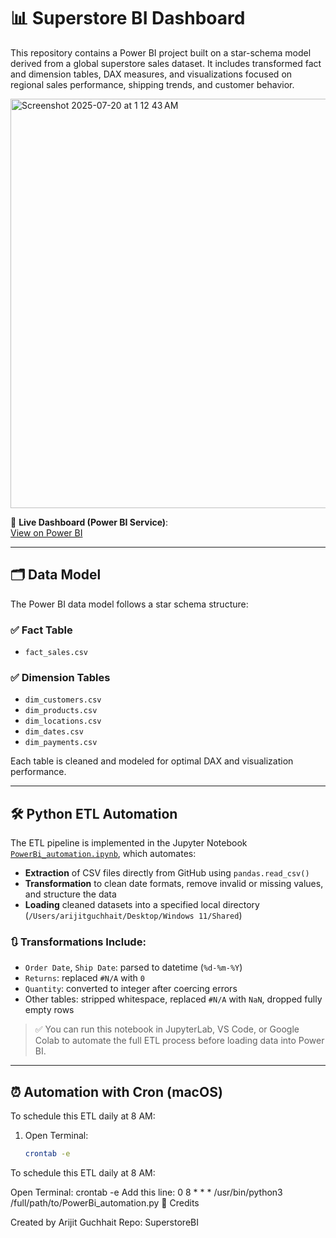 # 📊 Superstore BI Dashboard

This repository contains a Power BI project built on a star-schema model derived from a global superstore sales dataset. It includes transformed fact and dimension tables, DAX measures, and visualizations focused on regional sales performance, shipping trends, and customer behavior.

<img width="1154" height="655" alt="Screenshot 2025-07-20 at 1 12 43 AM" src="https://github.com/user-attachments/assets/9607eff7-b01f-4061-b094-4a120e20c57e" />


🔗 **Live Dashboard (Power BI Service)**:  
[View on Power BI](https://app.fabric.microsoft.com/links/sw5bBg-hlH?ctid=17dcb00c-6941-4050-b69e-bd7eb8951712&pbi_source=linkShare&bookmarkGuid=22bf2c5b-06eb-4c25-8b90-af21d9346ee5)

---

## 🗂️ Data Model

The Power BI data model follows a star schema structure:

### ✅ Fact Table
- `fact_sales.csv`

### ✅ Dimension Tables
- `dim_customers.csv`
- `dim_products.csv`
- `dim_locations.csv`
- `dim_dates.csv`
- `dim_payments.csv`

Each table is cleaned and modeled for optimal DAX and visualization performance.

---

## 🛠️ Python ETL Automation

The ETL pipeline is implemented in the Jupyter Notebook [`PowerBi_automation.ipynb`](./PowerBi_automation.ipynb), which automates:

- **Extraction** of CSV files directly from GitHub using `pandas.read_csv()`
- **Transformation** to clean date formats, remove invalid or missing values, and structure the data
- **Loading** cleaned datasets into a specified local directory (`/Users/arijitguchhait/Desktop/Windows 11/Shared`)

### 🔃 Transformations Include:
- `Order Date`, `Ship Date`: parsed to datetime (`%d-%m-%Y`)
- `Returns`: replaced `#N/A` with `0`
- `Quantity`: converted to integer after coercing errors
- Other tables: stripped whitespace, replaced `#N/A` with `NaN`, dropped fully empty rows

> ✅ You can run this notebook in JupyterLab, VS Code, or Google Colab to automate the full ETL process before loading data into Power BI.

---

## ⏰ Automation with Cron (macOS)

To schedule this ETL daily at 8 AM:

1. Open Terminal:
   ```bash
   crontab -e


To schedule this ETL daily at 8 AM:

Open Terminal:
crontab -e
Add this line:
0 8 * * * /usr/bin/python3 /full/path/to/PowerBi_automation.py
📎 Credits

Created by Arijit Guchhait
Repo: SuperstoreBI
